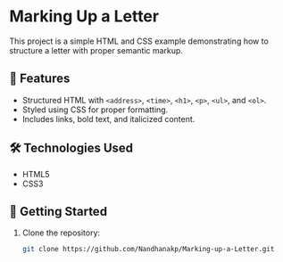 # Marking Up a Letter

This project is a simple HTML and CSS example demonstrating how to structure a letter with proper semantic markup.

## 📌 Features
- Structured HTML with `<address>`, `<time>`, `<h1>`, `<p>`, `<ul>`, and `<ol>`.
- Styled using CSS for proper formatting.
- Includes links, bold text, and italicized content.

## 🛠️ Technologies Used
- HTML5
- CSS3

## 🚀 Getting Started
1. Clone the repository:
   ```sh
   git clone https://github.com/Nandhanakp/Marking-up-a-Letter.git
